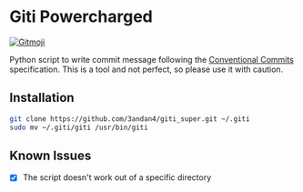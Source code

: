 # Giti Powercharged
<a href="https://gitmoji.dev">
  <img src="https://img.shields.io/badge/gitmoji-%20😜%20😍-FFDD67.svg?style=flat-square" alt="Gitmoji">
</a>

Python script to write commit message following the [Conventional Commits](https://www.conventionalcommits.org/en/v1.0.0/) specification.
This is a tool and not perfect, so please use it with caution.

## Installation

```bash
git clone https://github.com/3andan4/giti_super.git ~/.giti
sudo mv ~/.giti/giti /usr/bin/giti
```

## Known Issues
- [x] The script doesn't work out of a specific directory
